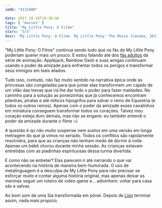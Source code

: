 ```yaml
---
imdb: "4131800"

date: 2017-10-16T19:39:46
tags: [ "movies" ]
title: "My Little Pony: O Filme"
stars: "3/5"
desc: "My Little Pony: O Filme. My Little Pony: The Movie (Canada, 2017). Dirigido por Jayson Thiessen. Escrito por Meghan McCarthy, Joe Ballarini, Rita Hsiao, Michael Vogel, Lauren Faust, Bonnie Zacherle. Com Uzo Aduba (Queen Novo), Ashleigh Ball (Applejack / Rainbow Dash), Adam Bengis (Code Red), Emily Blunt (Tempest Shadow / Fizzlepop Berrytwist), Kristin Chenoweth (Princess Skystar), Michelle Creber (Applebloom), Taye Diggs (Capper), Brian Dobson (Verko / Additional Voices), Michael Dobson (Bulk Biceps / Canterlot & Klugetown Featured Voices)."
---
```

"My Little Pony: O Filme" continua sendo tudo que os fãs de My Little Pony poderiam querer mais um pouco. E estou falando até dos [fãs adultos](/bronies-the-extremely-unexpected-adult-fans-of-my-little-pony) da série de animação. Applejack, Rainbow Dash e suas amigas continuam usando o poder da amizade para enfrentar todos os perigos e transformar seus inimigos em leais aliados.

Tudo isso, contudo, não faz muito sentido na narrativa épica onde as princesas são congeladas para que juntar elas transformem um cajado de um vilão das trevas que irá lhe dar todo o poder para fazer maldades. No caminho para a solução as poneizinhas que já conhecemos encontram pilantras, piratas e até míticos hipogrifos para salvar o reino de Equestria (e todos os outros reinos). Apenas com o poder da amizade esses cavalinhos em miniatura conseguem transformar todos os corações. Talvez meu coração esteja duro demais, mas não se engane: eu também entendi o poder da amizade durante o filme =)

A questão é qu não muito suspense nem sustos em uma versão em longa metragem do que já vimos no seriado. Todos os conflitos são rapidamente resolvidos, para que as crianças não tenham medo de dormir à noite. Apenas um bebê chorou durante minha sessão. As crianças estavam entretidas com as piadinhas espirituosas dessa turma divertida.

E como não se entreter? Elas parecem ir até narrando o que vai acontecendo na história de maneira bem-humorada. O uso de metalinguagem é a desculpa de My Little Pony para não precisar se esforçar muito e contar alguma história original, mas apenas deixar as meninas seguir um roteiro de video-game e... adivinhem: voltar para casa sãs e salvas.

Ao bom som de uma Sia transformada em pônei. Depois de [Lion](/lion-uma-jornada-para-casa) terminar assim, nada mais propício.
